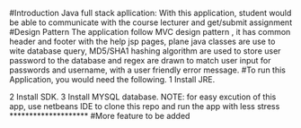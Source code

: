 #Introduction
Java full stack apllication: With this application, student would be able to communicate with the course lecturer and get/submit assignment
#Design Pattern
The application follow MVC design pattern , it has common header and footer with the help jsp pages, plane java classes are use to wite database query, MD5/SHA1 hashing algorithm are used to store user password to the database and regex are drawn to match user input for passwords and username, with a user friendly error message.
#To run this Application, you would need the following.
1 Install JRE.

2 Install SDK. 
3 Install MYSQL database.
NOTE: for easy excution of this app, use netbeans IDE to clone this repo and run the app with less stress ******************** 
#More feature to be added

